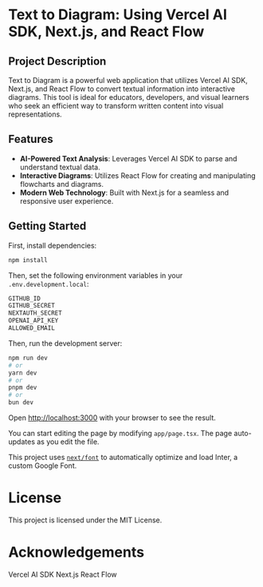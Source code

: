 # Text to Diagram: Using Vercel AI SDK, Next.js, and React Flow

## Project Description

Text to Diagram is a powerful web application that utilizes Vercel AI SDK, Next.js, and React Flow to convert textual information into interactive diagrams. This tool is ideal for educators, developers, and visual learners who seek an efficient way to transform written content into visual representations.

## Features

- **AI-Powered Text Analysis**: Leverages Vercel AI SDK to parse and understand textual data.
- **Interactive Diagrams**: Utilizes React Flow for creating and manipulating flowcharts and diagrams.
- **Modern Web Technology**: Built with Next.js for a seamless and responsive user experience.

## Getting Started

First, install dependencies:

```bash
npm install
```

Then, set the following environment variables in your `.env.development.local`:

```bash
GITHUB_ID
GITHUB_SECRET
NEXTAUTH_SECRET
OPENAI_API_KEY
ALLOWED_EMAIL
```

Then, run the development server:

```bash
npm run dev
# or
yarn dev
# or
pnpm dev
# or
bun dev
```

Open [http://localhost:3000](http://localhost:3000) with your browser to see the result.

You can start editing the page by modifying `app/page.tsx`. The page auto-updates as you edit the file.

This project uses [`next/font`](https://nextjs.org/docs/basic-features/font-optimization) to automatically optimize and load Inter, a custom Google Font.

# License

This project is licensed under the MIT License.

# Acknowledgements

Vercel AI SDK
Next.js
React Flow
